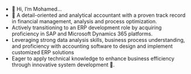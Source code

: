 - 👋 Hi, I’m Mohamed...
- 👀 A detail-oriented and analytical accountant with a proven track record in financial management, analysis and process optimization.
- Actively transitioning to an ERP development role by acquiring proficiency in SAP and Microsoft Dynamics 365 platforms.
- Leveraging strong data analysis skills, business process understanding, and proficiency with accounting software
  to design and implement customized ERP solutions
- Eager to apply technical knowledge to enhance business efficiency through innovative system development 🌱.

<!---
mmsaid77/mmsaid77 is a ✨ special ✨ repository because its `README.md` (this file) appears on your GitHub profile.
You can click the Preview link to take a look at your changes.
--->
